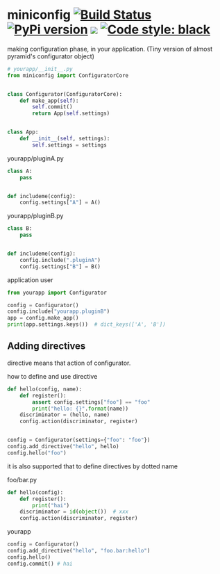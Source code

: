 # miniconfig [![Build Status](https://travis-ci.org/podhmo/miniconfig.svg?branch=master)](https://travis-ci.org/podhmo/miniconfig) [![PyPi version](https://img.shields.io/pypi/v/miniconfig.svg)](https://pypi.python.org/pypi/miniconfig) [![](https://img.shields.io/badge/python-3.6+-blue.svg)](https://www.python.org/download/releases/3.6.0/) [![Code style: black](https://img.shields.io/badge/code%20style-black-000000.svg)](https://black.readthedocs.io/en/stable/)


making configuration phase, in your application.
(Tiny version of almost pyramid's configurator object)

```python
# yourapp/__init__.py
from miniconfig import ConfiguratorCore


class Configurator(ConfiguratorCore):
    def make_app(self):
        self.commit()
        return App(self.settings)


class App:
    def __init__(self, settings):
        self.settings = settings
```

yourapp/pluginA.py

```python
class A:
    pass


def includeme(config):
    config.settings["A"] = A()
```

yourapp/pluginB.py

```python
class B:
    pass


def includeme(config):
    config.include(".pluginA")
    config.settings["B"] = B()
```

application user

```python
from yourapp import Configurator

config = Configurator()
config.include("yourapp.pluginB")
app = config.make_app()
print(app.settings.keys())  # dict_keys(['A', 'B'])
```

## Adding directives

directive means that action of configurator.

how to define and use directive

```python
def hello(config, name):
    def register():
        assert config.settings["foo"] == "foo"
        print("hello: {}".format(name))
    discriminator = (hello, name)
    config.action(discriminator, register)


config = Configurator(settings={"foo": "foo"})
config.add_directive("hello", hello)
config.hello("foo")
```

it is also supported that to define directives by dotted name

foo/bar.py

```python
def hello(config):
    def register():
        print("hai")
    discriminator = id(object())  # xxx
    config.action(discriminator, register)
```

yourapp

```python
config = Configurator()
config.add_directive("hello", "foo.bar:hello")
config.hello()
config.commit() # hai
```
